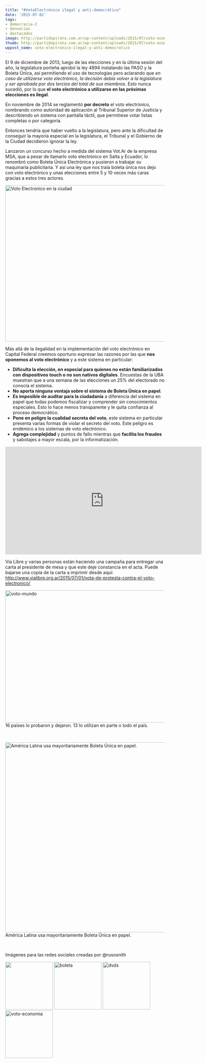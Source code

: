 ```yaml
---
title: "#VotoElectrónico ilegal y anti-democrático"
date: '2015-07-02'
tags:
- democracia-2
- denuncias
- destacados
image: http://partidopirata.com.ar/wp-content/uploads/2015/07/voto-economia-e1435870137895.jpg
thumb: http://partidopirata.com.ar/wp-content/uploads/2015/07/voto-economia-e1435870137895-150x150.jpg
wppost_name: voto-electronico-ilegal-y-anti-democratico
---
```


El 9 de diciembre de 2013, luego de las elecciones y en la última sesión del año, la legislatura porteña aprobó la ley 4894 instalando las PASO y la Boleta Única, así permitiendo el uso de tecnologías pero aclarando que <em>en caso de utilizarse voto electrónico, la decisión debía volver a la legislatura y ser aprobada por dos tercios del total de sus miembros</em>. Esto nunca sucedió, por lo que <strong>el voto electrónico a utilizarse en las próximas elecciones es ilegal</strong>.

En noviembre de 2014 se reglamentó <strong>por decreto</strong> el voto electrónico, nombrando como autoridad de aplicación al Tribunal Superior de Justicia y describiendo un sistema con pantalla táctil, que permitiese votar listas completas o por categoría.

Entonces tendría que haber vuelto a la legislatura, pero ante la dificultad de conseguir la mayoría especial en la legislatura, el Tribunal y el Gobierno de la Ciudad decidieron ignorar la ley.

Lanzaron un concurso hecho a medida del sistema Vot.Ar de la empresa MSA, que a pesar de llamarlo voto electrónico en Salta y Ecuador, lo renombró como Boleta Única Electrónica y pusieron a trabajar su maquinaria publicitaria. Y así una ley que nos traía boleta única nos dejo con voto electrónico y unas elecciones entre 5 y 10 veces más caras gracias a estos tres actores.

<a href="http://partidopirata.com.ar/wp-content/uploads/2015/07/votoelectronico.png"><img class="aligncenter wp-image-9606 size-full" src="http://partidopirata.com.ar/wp-content/uploads/2015/07/votoelectronico-e1435871113764.png" alt="Voto Electronico en la ciudad" width="620" height="493" /></a>

Más allá de la ilegalidad en la implementación del voto electrónico en Capital Federal creemos oportuno expresar las razones por las que <strong>nos oponemos al voto electrónico</strong> y a este sistema en particular:
<ul>
	<li><strong>Dificulta la elección, en especial para quienes no están familiarizados con dispositivos touch o no son nativos digitales</strong>. Encuestas de la UBA muestran que a una semana de las elecciones un 25% del electorado no conocía el sistema.</li>
	<li><strong>No aporta ninguna ventaja sobre el sistema de Boleta Única en papel</strong>.</li>
	<li><strong>Es imposible de auditar para la ciudadanía</strong> a diferencia del sistema en papel que todas podemos fiscalizar y comprender sin conocimientos especiales. Esto lo hace menos transparente y le quita confianza al proceso democrático.</li>
	<li><strong>Pone en peligro la cualidad secreta del voto</strong>, este sistema en particular presenta varias formas de violar el secreto del voto. Este peligro es endémico a los sistemas de voto electrónico.</li>
	<li><strong>Agrega complejidad</strong> y puntos de fallo mientras que <strong>facilita los fraudes</strong> y sabotajes a mayor escala, por la informatización.</li>
</ul>

<iframe width="620" height="340" src="https://www.youtube.com/embed/i1yyi19jMWg" frameborder="0" allowfullscreen></iframe>

Vía Libre y varias personas están haciendo una campaña para entregar una carta al presidente de mesa y que este deje constancia en el acta. Puede bajarse una copia de la carta a imprimir desde aquí: <a href="http://www.vialibre.org.ar/2015/07/01/nota-de-protesta-contra-el-voto-electronico/" target="_blank">http://www.vialibre.org.ar/2015/07/01/nota-de-protesta-contra-el-voto-electronico/</a>

<a href="http://partidopirata.com.ar/wp-content/uploads/2015/07/voto-mundo1.png"><img class="wp-image-9608 size-full" src="http://partidopirata.com.ar/wp-content/uploads/2015/07/voto-mundo1.png" alt="voto-mundo" width="600" height="417" /></a> 16 países lo probaron y dejaron. 13 lo utilizan en parte o todo el país.


&nbsp;

<a href="http://partidopirata.com.ar/wp-content/uploads/2015/07/voto-latam.png"><img class="size-full wp-image-9609" src="http://partidopirata.com.ar/wp-content/uploads/2015/07/voto-latam.png" alt="América Latina usa mayoritariamente Boleta Única en papel." width="600" height="599" /></a> América Latina usa mayoritariamente Boleta Única en papel.


&nbsp;

Imágenes para las redes sociales creadas por @rusosnith

<a href="http://partidopirata.com.ar/wp-content/uploads/2015/07/bateria.jpg"><img class="alignnone size-thumbnail wp-image-9612" src="http://partidopirata.com.ar/wp-content/uploads/2015/07/bateria-150x150.jpg" alt="" width="150" height="150" /></a> <a href="http://partidopirata.com.ar/wp-content/uploads/2015/07/boleta.jpg"><img class="alignnone size-thumbnail wp-image-9613" src="http://partidopirata.com.ar/wp-content/uploads/2015/07/boleta-150x150.jpg" alt="boleta" width="150" height="150" /></a> <a href="http://partidopirata.com.ar/wp-content/uploads/2015/07/dvds.jpg"><img class="alignnone size-thumbnail wp-image-9614" src="http://partidopirata.com.ar/wp-content/uploads/2015/07/dvds-150x150.jpg" alt="dvds" width="150" height="150" /></a> <a href="http://partidopirata.com.ar/wp-content/uploads/2015/07/voto-economia1.jpg"><img class="alignnone size-thumbnail wp-image-9615" src="http://partidopirata.com.ar/wp-content/uploads/2015/07/voto-economia1-150x150.jpg" alt="voto-economia" width="150" height="150" /></a>
